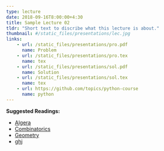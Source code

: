 ```yaml
---
type: lecture
date: 2018-09-16T8:00:00+4:30
title: Sample Lecture 02
tldr: "Short text to discribe what this lecture is about."
thumbnail: #/static_files/presentations/lec.jpg
links: 
    - url: /static_files/presentations/pro.pdf
      name: Problem
    - url: /static_files/presentations/pro.tex
      name: tex
    - url: /static_files/presentations/sol.pdf
      name: Solution
    - url: /static_files/presentations/sol.tex
      name: tex
    - url: https://github.com/topics/python-course
      name: python
---
```

**Suggested Readings:**
- [Algera](https://jpsaha.github.io/MOTP/algebra/)
- [Combinatorics](https://jpsaha.github.io/MOTP/combinatorics/)
- [Geometry](https://jpsaha.github.io/MOTP/geometry/)
- [ghj](..//static_files/presentations/ghj.pdf)
